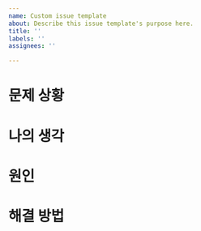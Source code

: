 ```yaml
---
name: Custom issue template
about: Describe this issue template's purpose here.
title: ''
labels: ''
assignees: ''

---
```


# 문제 상황
# 나의 생각
# 원인
# 해결 방법

